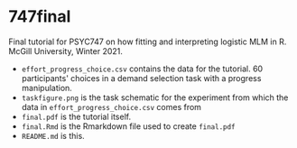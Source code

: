 # 747final
Final tutorial for PSYC747 on how fitting and interpreting logistic MLM in R. McGill University, Winter 2021. 

- `effort_progress_choice.csv` contains the data for the tutorial. 60 participants' choices in a demand selection task with a progress manipulation. 
- `taskfigure.png` is the task schematic for the experiment from which the data in  `effort_progress_choice.csv` comes from
- `final.pdf` is the tutorial itself. 
- `final.Rmd` is the Rmarkdown file used to create `final.pdf`
- `README.md` is this. 